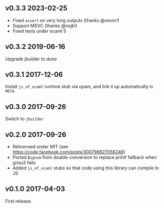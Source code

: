 v0.3.3 2023-02-25
--------------------------

- Fixed `assert` on very long outputs (thanks @nevor!)
- Support MSVC (thanks @nojb!)
- Fixed tests under ocaml 5


v0.3.2 2019-06-16
--------------------------

Upgrade jbuilder to dune


v0.3.1 2017-12-06
--------------------------

Install `js_of_ocaml` runtime stub via opam, and link it up automatically in `META`


v0.3.0 2017-09-26
--------------------------

Switch to `jbuilder`


v0.2.0 2017-09-26
--------------------------

- Relicensed under MIT (see https://code.facebook.com/posts/300798627056246)
- Ported `Bignum` from double-conversion to replace printf fallback when grisu3 fails
- Added `js_of_ocaml` stubs so that code using this library can compile to JS


v0.1.0 2017-04-03
--------------------------

First release.
